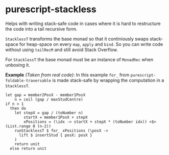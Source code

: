 # purescript-stackless

Helps with writing stack-safe code in cases where it is hard to restructure the code into a tail recursive form.

```StacklessT``` transforms the base monad so that it continiously swaps stack-space
for heap-space on every ```map```, ```apply``` and ```bind```.
So you can write code without using ```tailRecM``` and still avoid Stack Overflow.

For ```StacklessT``` the base monad must be an instance of ```MonadRec``` when unboxing it.

**Example** *(Taken from real code)*:
In this example ```for_``` from ```purescript-foldable-traversable``` is made stack-safe by wrapping the computation
in a ```StacklessT```.
```
let gap = member2PosX - member1PosX
    n = ceil (gap / maxStudCentre)
if n > 1
  then do
    let stepX = gap / (toNumber n)
        startX = member1PosX + stepX
        xPositions = (\idx -> startX + stepX * (toNumber idx)) <$> (List.range 0 (n-2))
    runStacklessT $ for_ xPositions (\posX ->
      lift $ insertStud { posX: posX }
    )
    return unit
  else return unit
```
